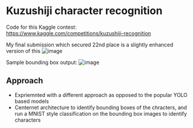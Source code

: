 # Kuzushiji character recognition
Code for this Kaggle contest: https://www.kaggle.com/competitions/kuzushiji-recognition


My final submission which secured 22nd place is a slightly enhanced version of this
![image](https://user-images.githubusercontent.com/9631296/170787953-050d9154-eb64-4b58-8fbf-45c31ba1ffe5.png)




Sample bounding box output:
![image](https://user-images.githubusercontent.com/9631296/170788076-d6282919-7906-4b3b-afa5-0411dacdb516.png)


## Approach
- Expriemnted with a different approach as opposed to the popular YOLO based models
- Centernet architecture to identify bounding boxes of the chracters, and run a MNIST style classification on the bounding box images to identify characters
